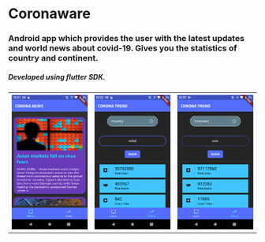 # Coronaware

### Android app which provides the user with the latest updates and world news about covid-19. Gives you the statistics of country and continent.
##### Developed using flutter SDK.

<table style="width:100%">
  <tr>
    <th><img src="images/Screenshot_20210709-105132.png" width=200/></th>
    <th><img src="images/Screenshot_20210709-105206.png" width=200/></th>
    <th><img src="images/Screenshot_20210709-105231.png" width=200/></th>
  </tr>
 </table>



